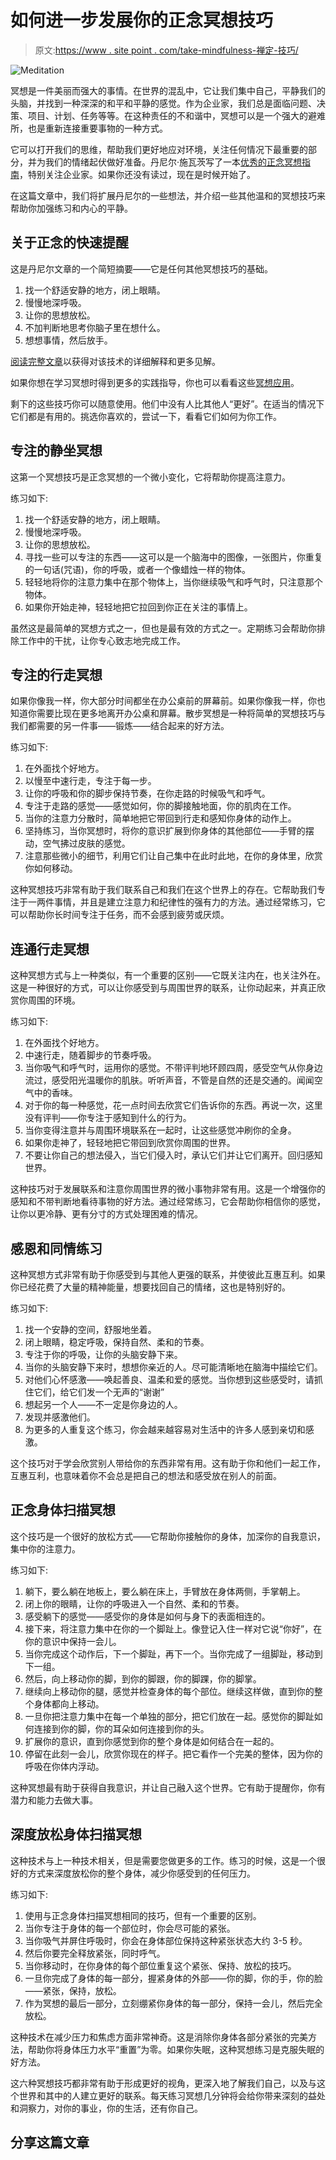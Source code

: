 # 如何进一步发展你的正念冥想技巧

> 原文:[https://www . site point . com/take-mindfulness-禅定-技巧/](https://www.sitepoint.com/take-mindfulness-meditation-technique/)

![Meditation](../Images/53ee639a21b8f4074591fa7c845cecc3.png)

冥想是一件美丽而强大的事情。在世界的混乱中，它让我们集中自己，平静我们的头脑，并找到一种深深的和平和平静的感觉。作为企业家，我们总是面临问题、决策、项目、计划、任务等等。在这种责任的不和谐中，冥想可以是一个强大的避难所，也是重新连接重要事物的一种方式。

它可以打开我们的思维，帮助我们更好地应对环境，关注任何情况下最重要的部分，并为我们的情绪起伏做好准备。丹尼尔·施瓦茨写了一本[优秀的正念冥想指南](https://www.sitepoint.com/the-entrepreneurs-quickstart-guide-to-mindfulness-meditation/)，特别关注企业家。如果你还没有读过，现在是时候开始了。

在这篇文章中，我们将扩展丹尼尔的一些想法，并介绍一些其他温和的冥想技巧来帮助你加强练习和内心的平静。

## 关于正念的快速提醒

这是丹尼尔文章的一个简短摘要——它是任何其他冥想技巧的基础。

1.  找一个舒适安静的地方，闭上眼睛。
2.  慢慢地深呼吸。
3.  让你的思想放松。
4.  不加判断地思考你脑子里在想什么。
5.  想想事情，然后放手。

[阅读完整文章](https://www.sitepoint.com/the-entrepreneurs-quickstart-guide-to-mindfulness-meditation/)以获得对该技术的详细解释和更多见解。

如果你想在学习冥想时得到更多的实践指导，你也可以看看这些[冥想应用](https://www.sitepoint.com/7-meditation-apps-and-devices-for-mindful-entrepreneurs/)。

剩下的这些技巧你可以随意使用。他们中没有人比其他人“更好”。在适当的情况下它们都是有用的。挑选你喜欢的，尝试一下，看看它们如何为你工作。

## 专注的静坐冥想

这第一个冥想技巧是正念冥想的一个微小变化，它将帮助你提高注意力。

练习如下:

1.  找一个舒适安静的地方，闭上眼睛。
2.  慢慢地深呼吸。
3.  让你的思想放松。
4.  寻找一些可以专注的东西——这可以是一个脑海中的图像，一张图片，你重复的一句话(咒语)，你的呼吸，或者一个像蜡烛一样的物体。
5.  轻轻地将你的注意力集中在那个物体上，当你继续吸气和呼气时，只注意那个物体。
6.  如果你开始走神，轻轻地把它拉回到你正在关注的事情上。

虽然这是最简单的冥想方式之一，但也是最有效的方式之一。定期练习会帮助你排除工作中的干扰，让你专心致志地完成工作。

## 专注的行走冥想

如果你像我一样，你大部分时间都坐在办公桌前的屏幕前。如果你像我一样，你也知道你需要比现在更多地离开办公桌和屏幕。散步冥想是一种将简单的冥想技巧与我们都需要的另一件事——锻炼——结合起来的好方法。

练习如下:

1.  在外面找个好地方。
2.  以慢至中速行走，专注于每一步。
3.  让你的呼吸和你的脚步保持节奏，在你走路的时候吸气和呼气。
4.  专注于走路的感觉——感觉如何，你的脚接触地面，你的肌肉在工作。
5.  当你的注意力分散时，简单地把它带回到行走和感知你身体的动作上。
6.  坚持练习，当你冥想时，将你的意识扩展到你身体的其他部位——手臂的摆动，空气拂过皮肤的感觉。
7.  注意那些微小的细节，利用它们让自己集中在此时此地，在你的身体里，欣赏你如何移动。

这种冥想技巧非常有助于我们联系自己和我们在这个世界上的存在。它帮助我们专注于一两件事情，并且是建立注意力和纪律性的强有力的方法。通过经常练习，它可以帮助你长时间专注于任务，而不会感到疲劳或厌烦。

## 连通行走冥想

这种冥想方式与上一种类似，有一个重要的区别——它既关注内在，也关注外在。这是一种很好的方式，可以让你感受到与周围世界的联系，让你动起来，并真正欣赏你周围的环境。

练习如下:

1.  在外面找个好地方。
2.  中速行走，随着脚步的节奏呼吸。
3.  当你吸气和呼气时，运用你的感觉。不带评判地环顾四周，感受空气从你身边流过，感受阳光温暖你的肌肤。听听声音，不管是自然的还是交通的。闻闻空气中的香味。
4.  对于你的每一种感觉，花一点时间去欣赏它们告诉你的东西。再说一次，这里没有评判——你专注于感知到什么的行为。
5.  当你变得注意并与周围环境联系在一起时，让这些感觉冲刷你的全身。
6.  如果你走神了，轻轻地把它带回到欣赏你周围的世界。
7.  不要让你自己的想法侵入，当它们侵入时，承认它们并让它们离开。回归感知世界。

这种技巧对于发展联系和注意你周围世界的微小事物非常有用。这是一个增强你的感知和不带判断地看待事物的好方法。通过经常练习，它会帮助你相信你的感觉，让你以更冷静、更有分寸的方式处理困难的情况。

## 感恩和同情练习

这种冥想方式非常有助于你感受到与其他人更强的联系，并使彼此互惠互利。如果你已经花费了大量的精神能量，想要找回自己的情绪，这也是特别好的。

练习如下:

1.  找一个安静的空间，舒服地坐着。
2.  闭上眼睛，稳定呼吸，保持自然、柔和的节奏。
3.  专注于你的呼吸，让你的头脑安静下来。
4.  当你的头脑安静下来时，想想你亲近的人。尽可能清晰地在脑海中描绘它们。
5.  对他们心怀感激——唤起善良、温柔和爱的感觉。当你想到这些感受时，请抓住它们，给它们发一个无声的“谢谢”
6.  想起另一个人——不一定是你身边的人。
7.  发现并感激他们。
8.  为更多的人重复这个练习，你会越来越容易对生活中的许多人感到亲切和感激。

这个技巧对于学会欣赏别人带给你的东西非常有用。这有助于你和他们一起工作，互惠互利，也意味着你不会总是把自己的想法和感受放在别人的前面。

## 正念身体扫描冥想

这个技巧是一个很好的放松方式——它帮助你接触你的身体，加深你的自我意识，集中你的注意力。

练习如下:

1.  躺下，要么躺在地板上，要么躺在床上，手臂放在身体两侧，手掌朝上。
2.  闭上你的眼睛，让你的呼吸进入一个自然、柔和的节奏。
3.  感受躺下的感觉——感受你的身体是如何与身下的表面相连的。
4.  接下来，将注意力集中在你的一个脚趾上。像登记入住一样对它说“你好”，在你的意识中保持一会儿。
5.  当你完成这个动作后，下一个脚趾，再下一个。当你完成了一组脚趾，移动到下一组。
6.  然后，向上移动你的脚，到你的脚跟，你的脚踝，你的脚掌。
7.  继续向上移动你的腿，感觉并检查身体的每个部位。继续这样做，直到你的整个身体都向上移动。
8.  一旦你把注意力集中在每一个单独的部分，把它们放在一起。感觉你的脚趾如何连接到你的脚，你的耳朵如何连接到你的头。
9.  扩展你的意识，直到你感觉到你的整个身体是如何结合在一起的。
10.  停留在此刻一会儿，欣赏你现在的样子。把它看作一个完美的整体，因为你的呼吸在你体内浮动。

这种冥想最有助于获得自我意识，并让自己融入这个世界。它有助于提醒你，你有潜力和能力去做大事。

## 深度放松身体扫描冥想

这种技术与上一种技术相关，但是需要您做更多的工作。练习的时候，这是一个很好的方式来深度放松你的整个身体，减少你感受到的任何压力。

练习如下:

1.  使用与正念身体扫描冥想相同的技巧，但有一个重要的区别。
2.  当你专注于身体的每一个部位时，你会尽可能的紧张。
3.  当你吸气并屏住呼吸时，你会在身体部位保持这种紧张状态大约 3-5 秒。
4.  然后你要完全释放紧张，同时呼气。
5.  当你移动时，在你身体的每个部位重复这个紧张、保持、放松的技巧。
6.  一旦你完成了身体的每一部分，握紧身体的外部——你的脚，你的手，你的脸——紧张，保持，放松。
7.  作为冥想的最后一部分，立刻绷紧你身体的每一部分，保持一会儿，然后完全放松。

这种技术在减少压力和焦虑方面非常神奇。这是消除你身体各部分紧张的完美方法，帮助你将身体压力水平“重置”为零。如果你失眠，这种冥想练习是克服失眠的好方法。

这六种冥想技巧都非常有助于形成更好的视角，更深入地了解我们自己，以及与这个世界和其中的人建立更好的联系。每天练习冥想几分钟将会给你带来深刻的益处和洞察力，对你的事业，你的生活，还有你自己。

## 分享这篇文章